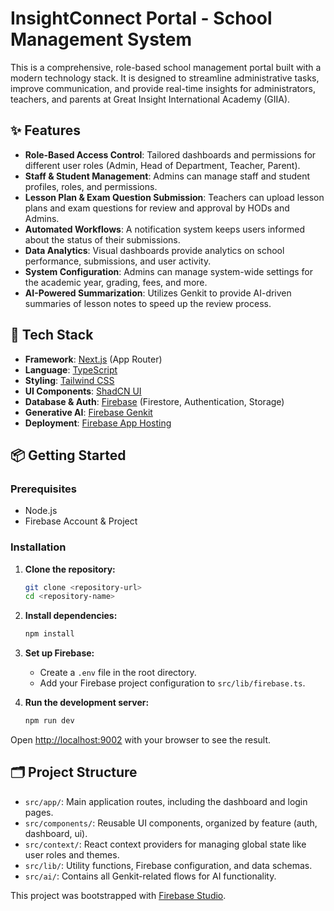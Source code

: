 # InsightConnect Portal - School Management System

This is a comprehensive, role-based school management portal built with a modern technology stack. It is designed to streamline administrative tasks, improve communication, and provide real-time insights for administrators, teachers, and parents at Great Insight International Academy (GIIA).

## ✨ Features

- **Role-Based Access Control**: Tailored dashboards and permissions for different user roles (Admin, Head of Department, Teacher, Parent).
- **Staff & Student Management**: Admins can manage staff and student profiles, roles, and permissions.
- **Lesson Plan & Exam Question Submission**: Teachers can upload lesson plans and exam questions for review and approval by HODs and Admins.
- **Automated Workflows**: A notification system keeps users informed about the status of their submissions.
- **Data Analytics**: Visual dashboards provide analytics on school performance, submissions, and user activity.
- **System Configuration**: Admins can manage system-wide settings for the academic year, grading, fees, and more.
- **AI-Powered Summarization**: Utilizes Genkit to provide AI-driven summaries of lesson notes to speed up the review process.

## 🚀 Tech Stack

- **Framework**: [Next.js](https://nextjs.org/) (App Router)
- **Language**: [TypeScript](https://www.typescriptlang.org/)
- **Styling**: [Tailwind CSS](https://tailwindcss.com/)
- **UI Components**: [ShadCN UI](https://ui.shadcn.com/)
- **Database & Auth**: [Firebase](https://firebase.google.com/) (Firestore, Authentication, Storage)
- **Generative AI**: [Firebase Genkit](https://firebase.google.com/docs/genkit)
- **Deployment**: [Firebase App Hosting](https://firebase.google.com/docs/app-hosting)

## 📦 Getting Started

### Prerequisites

- Node.js
- Firebase Account & Project

### Installation

1.  **Clone the repository:**
    ```bash
    git clone <repository-url>
    cd <repository-name>
    ```

2.  **Install dependencies:**
    ```bash
    npm install
    ```

3.  **Set up Firebase:**
    - Create a `.env` file in the root directory.
    - Add your Firebase project configuration to `src/lib/firebase.ts`.

4.  **Run the development server:**
    ```bash
    npm run dev
    ```

Open [http://localhost:9002](http://localhost:9002) with your browser to see the result.

## 🗂️ Project Structure

- `src/app/`: Main application routes, including the dashboard and login pages.
- `src/components/`: Reusable UI components, organized by feature (auth, dashboard, ui).
- `src/context/`: React context providers for managing global state like user roles and themes.
- `src/lib/`: Utility functions, Firebase configuration, and data schemas.
- `src/ai/`: Contains all Genkit-related flows for AI functionality.

This project was bootstrapped with [Firebase Studio](https://firebase.google.com/docs/studio).
